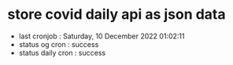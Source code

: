 # store covid daily api as json data

- last cronjob : Saturday, 10 December 2022 01:02:11
- status og cron : success
- status daily cron : success
      
      